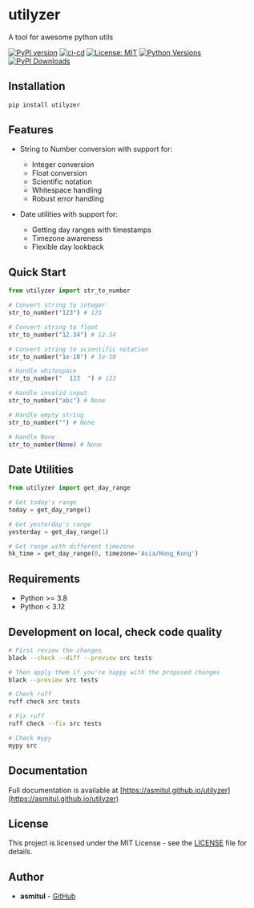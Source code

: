 # utilyzer

A tool for awesome python utils

[![PyPI version](https://badge.fury.io/py/utilyzer.svg)](https://badge.fury.io/py/utilyzer)
[![ci-cd](https://github.com/asmitul/utilyzer/actions/workflows/ci-cd.yaml/badge.svg)](https://github.com/asmitul/utilyzer/actions/workflows/ci-cd.yaml)
[![License: MIT](https://img.shields.io/badge/License-MIT-yellow.svg)](https://opensource.org/licenses/MIT)
[![Python Versions](https://img.shields.io/pypi/pyversions/utilyzer)](https://pypi.org/project/utilyzer)
[![PyPI Downloads](https://img.shields.io/pypi/dm/utilyzer)](https://pypi.org/project/utilyzer)

## Installation

```bash
pip install utilyzer
```

## Features

- String to Number conversion with support for:
  - Integer conversion
  - Float conversion
  - Scientific notation
  - Whitespace handling
  - Robust error handling

- Date utilities with support for:
  - Getting day ranges with timestamps
  - Timezone awareness
  - Flexible day lookback

## Quick Start

```python
from utilyzer import str_to_number

# Convert string to integer
str_to_number("123") # 123  

# Convert string to float
str_to_number("12.34") # 12.34

# Convert string to scientific notation
str_to_number("1e-10") # 1e-10

# Handle whitespace
str_to_number("  123  ") # 123

# Handle invalid input
str_to_number("abc") # None

# Handle empty string
str_to_number("") # None

# Handle None
str_to_number(None) # None
```

## Date Utilities

```python
from utilyzer import get_day_range

# Get today's range
today = get_day_range()

# Get yesterday's range
yesterday = get_day_range(1)

# Get range with different timezone
hk_time = get_day_range(0, timezone='Asia/Hong_Kong')
```

## Requirements

- Python >= 3.8
- Python < 3.12

## Development on local, check code quality

```bash
# First review the changes
black --check --diff --preview src tests

# Then apply them if you're happy with the proposed changes
black --preview src tests

# Check ruff
ruff check src tests

# Fix ruff
ruff check --fix src tests

# Check mypy
mypy src
```

## Documentation

Full documentation is available at [https://asmitul.github.io/utilyzer](https://asmitul.github.io/utilyzer)


## License

This project is licensed under the MIT License - see the [LICENSE](LICENSE) file for details.

## Author

- **asmitul** - [GitHub](https://github.com/asmitul)